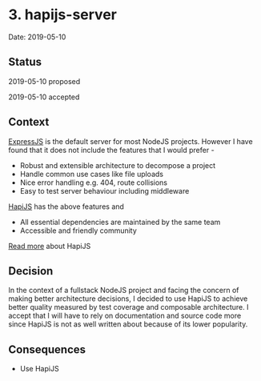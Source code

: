 # 3. hapijs-server

Date: 2019-05-10

## Status

2019-05-10 proposed

2019-05-10 accepted

## Context

[ExpressJS][1] is the default server for most NodeJS projects. However I have found that it does not include the features that I would prefer -

- Robust and extensible architecture to decompose a project
- Handle common use cases like file uploads
- Nice error handling e.g. 404, route collisions
- Easy to test server behaviour including middleware

[HapiJS][2] has the above features and

- All essential dependencies are maintained by the same team
- Accessible and friendly community

[Read more][3] about HapiJS

## Decision

In the context of a fullstack NodeJS project and facing the concern of making better architecture decisions, I decided to use HapiJS to achieve better quality measured by test coverage and composable architecture. I accept that I will have to rely on documentation and source code more since HapiJS is not as well written about because of its lower popularity.

## Consequences

- Use HapiJS

[1]: https://expressjs.com/
[2]: https://hapijs.com
[3]: https://hueniverse.com/why-you-should-consider-hapi-6163689bd7c2

